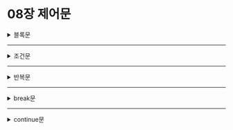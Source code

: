 # 08장 제어문

<details>
  <summary>블록문</summary>

  <div markdown = "1">

  - 0개 이상의 문을 <U>중괄호 {}</U>로 묶은 것으로, 코드 블록 또는 **블록**이라고 부르기도 한다.

  - 자체 종결성을 가지므로 세미콜론( <U>;</U> )을 붙이지 않는다.

  ```javascript
  // 블록문
  {
    const foo = 10;
  }

  // 제어문
  var x = 1;
  if( x < 10 ){
    x++;
  }

  // 함수 선언문
  function sum (a, b) {
    return a + b;
  }

  <!-- 주의 -->
  // 이것은 객체임. 블록문과의 차이점이 있음
  const 객체 = {
    name = '객체',
    age = 30
  }
  ```

  </div>

  
</details>

---

<details>
  <summary>조건문</summary>
  <div markdown = "2">

  ---
  ## if...else문

  - 조건식의 *참과 거짓*을 통해 실행을 함
  
  - 사용법

  ```javascript
    if(/* 조건식 */){
      // 조건식이 참!!이면 이 블록이 실행
    } else {
      // 조건식이 거짓!!이면 이 블록이 실행
    }

    if(/* !조건식 */){
      // 조건식이 거짓!!이면 이 블록이 실행
    } else {
      // 조건식이 참!!이면 이 블록이 실행
    }
  ```
  ---

  ## switch문

  - *표현식을 조건*으로 case문과 default가 실행이 됨.
  
  - 사용법

  ```javascript
    switch (/* 표현식 */) {
      case 표현식1:
        switch 문의 표현식과 표현식1이 일치하면 실행될 문;
        break;
      
      case 표현식2:
        switch 문의 표현식과 표현식2가 일치하면 실행될 문;
        break;

      // ...

      default:
        switch 문의 표현식과 일치하는 case문이 없을 때 실행;
    }
  ```
  
  </div>
</details>

---

<details>
  <summary>반복문</summary>
  <div>

  ## for문



  ## while문



  ## do...while문




  
  </div>
</details>

---

<details>
  <summary>break문</summary>
  <div>

  ## break와 return의 차이는?

  - break문

    - 루프 탈출용

    - **for문, switch문, while문 등** 여러번 반복되는 루프를 빠져나게 하는 용도.

  ```javascript
  
  ```

  </div>
</details>

---

<details>
  <summary>continue문</summary>
  <div>
  
  </div>
</details>















